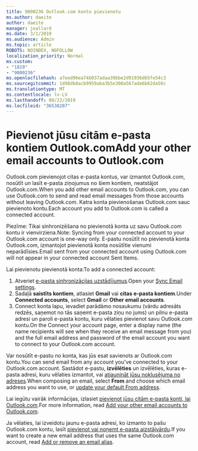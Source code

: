 ```yaml
---
title: 9000236 Outlook.com kontu pievienotu
ms.author: daeite
author: daeite
manager: joallard
ms.date: 3/1/2019
ms.audience: Admin
ms.topic: article
ROBOTS: NOINDEX, NOFOLLOW
localization_priority: Normal
ms.custom:
- "1819"
- "9000236"
ms.openlocfilehash: a7eed96ea74b037adaa39bbe2d91936d65fe54c3
ms.sourcegitcommit: 1d98db8acb9959aba3b5e308a567ade6b62da56c
ms.translationtype: MT
ms.contentlocale: lv-LV
ms.lasthandoff: 08/22/2019
ms.locfileid: "36538207"
---
```

# <a name="add-your-other-email-accounts-to-outlookcom"></a><span data-ttu-id="9d01b-102">Pievienot jūsu citām e-pasta kontiem Outlook.com</span><span class="sxs-lookup"><span data-stu-id="9d01b-102">Add your other email accounts to Outlook.com</span></span>

<span data-ttu-id="9d01b-103">Outlook.com pievienojot citas e-pasta kontus, var izmantot Outlook.com, nosūtīt un lasīt e-pasta ziņojumus no šiem kontiem, neatstājot Outlook.com.</span><span class="sxs-lookup"><span data-stu-id="9d01b-103">When you add other email accounts to Outlook.com, you can use Outlook.com to send and read email messages from those accounts without leaving Outlook.com.</span></span> <span data-ttu-id="9d01b-104">Katra konta pievienošanas Outlook.com sauc pievienoto kontu.</span><span class="sxs-lookup"><span data-stu-id="9d01b-104">Each account you add to Outlook.com is called a connected account.</span></span>

<span data-ttu-id="9d01b-105">Piezīme: Tikai sinhronizēšana no pievienotā konta uz savu Outlook.com kontu ir vienvirziena.</span><span class="sxs-lookup"><span data-stu-id="9d01b-105">Note: Syncing from your connected account to your Outlook.com account is one-way only.</span></span> <span data-ttu-id="9d01b-106">E-pastu nosūtīt no pievienotā konta Outlook.com, izmantojot pievienotā konta nosūtītie vienumi neparādīsies.</span><span class="sxs-lookup"><span data-stu-id="9d01b-106">Email sent from your connected account using Outlook.com will not appear in your connected account Sent Items.</span></span>

<span data-ttu-id="9d01b-107">Lai pievienotu pievienotā konta:</span><span class="sxs-lookup"><span data-stu-id="9d01b-107">To add a connected account:</span></span>

1. <span data-ttu-id="9d01b-108">Atveriet [e-pasta sinhronizācijas uzstādījumus](https://go.microsoft.com/fwlink/?linkid=875264).</span><span class="sxs-lookup"><span data-stu-id="9d01b-108">Open your [Sync Email settings](https://go.microsoft.com/fwlink/?linkid=875264).</span></span>
2. <span data-ttu-id="9d01b-109">Sadaļā **saistīts kontiem**, atlasiet **Gmail** vai **citas e-pasta kontiem**.</span><span class="sxs-lookup"><span data-stu-id="9d01b-109">Under **Connected accounts**, select **Gmail** or **Other email accounts**.</span></span>
3. <span data-ttu-id="9d01b-110">Connect konta lapu, ievadiet parādāmo nosaukumu (vārdu adresāts redzēs, saņemot no tās saņemt e-pasta ziņu no jums) un pilnu e-pasta adresi un paroli e-pasta kontu, kuru vēlaties pievienot savu Outlook.com kontu.</span><span class="sxs-lookup"><span data-stu-id="9d01b-110">On the Connect your account page, enter a display name (the name recipients will see when they receive an email message from you) and the full email address and password of the email account you want to connect to your Outlook.com account.</span></span>

<span data-ttu-id="9d01b-111">Var nosūtīt e-pastu no konta, kas jūs esat savienots ar Outlook.com kontu.</span><span class="sxs-lookup"><span data-stu-id="9d01b-111">You can send email from any account you've connected to your Outlook.com account.</span></span> <span data-ttu-id="9d01b-112">Sastādot e-pastu, **izvēlēties** un izvēlēties, kuras e-pasta adresi, kuru vēlaties izmantot, vai [atjaunināt jūsu noklusējuma no adreses](https://go.microsoft.com/fwlink/?linkid=875264).</span><span class="sxs-lookup"><span data-stu-id="9d01b-112">When composing an email, select **From** and choose which email address you want to use, or [update your default From address](https://go.microsoft.com/fwlink/?linkid=875264).</span></span>

<span data-ttu-id="9d01b-113">Lai iegūtu vairāk informācijas, izlasiet [pievienot jūsu citām e-pasta konti, lai Outlook.com](https://support.office.com/article/c5224df4-5885-4e79-91ba-523aa743f0ba?wt.mc_id=Office_Outlook_com_Alchemy).</span><span class="sxs-lookup"><span data-stu-id="9d01b-113">For more information, read [Add your other email accounts to Outlook.com](https://support.office.com/article/c5224df4-5885-4e79-91ba-523aa743f0ba?wt.mc_id=Office_Outlook_com_Alchemy).</span></span>

<span data-ttu-id="9d01b-114">Ja vēlaties, lai izveidotu jaunu e-pasta adresi, ko izmanto to pašu Outlook.com kontu, lasīt [pievienot vai noņemt e-pasta aizstājvārdu](https://support.office.com/article/459b1989-356d-40fa-a689-8f285b13f1f2?wt.mc_id=Office_Outlook_com_Alchemy).</span><span class="sxs-lookup"><span data-stu-id="9d01b-114">If you want to create a new email address that uses the same Outlook.com account, read [Add or remove an email alias](https://support.office.com/article/459b1989-356d-40fa-a689-8f285b13f1f2?wt.mc_id=Office_Outlook_com_Alchemy).</span></span>
